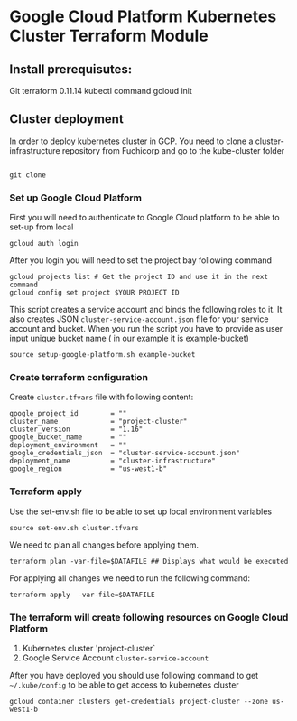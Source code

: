 # Google Cloud Platform Kubernetes Cluster Terraform Module

## Install prerequisutes:
Git
terraform 0.11.14
kubectl command
gcloud init

## Cluster deployment
In order to deploy kubernetes cluster in GCP. You need to clone a cluster-infrastructure repository from Fuchicorp and go to the kube-cluster folder 
```

git clone
```



### Set up Google Cloud Platform 
First you will need to authenticate to Google Cloud platform to be able to set-up from local
```
gcloud auth login
```

After you login you will need to set the project bay following command

```
gcloud projects list # Get the project ID and use it in the next command
gcloud config set project $YOUR PROJECT ID 
```
This script creates a service account and binds the following roles to it. It also creates JSON `cluster-service-account.json` file for your service account and bucket. When you run the script you have to provide as user input unique bucket name ( in our example it is example-bucket)
```
source setup-google-platform.sh example-bucket
```



### Create terraform configuration 
Create `cluster.tfvars` file with following content:
```
google_project_id        = ""
cluster_name             = "project-cluster"
cluster_version          = "1.16"
google_bucket_name       = ""
deployment_environment   = ""
google_credentials_json  = "cluster-service-account.json"
deployment_name          = "cluster-infrastructure"
google_region            = "us-west1-b"
```

### Terraform apply 
Use the set-env.sh file to be able to set up local environment variables
```    
source set-env.sh cluster.tfvars
```

We need to plan all changes before applying them. 
```
terraform plan -var-file=$DATAFILE ## Displays what would be executed
```

For applying all changes we need to run the following command:
```
terraform apply  -var-file=$DATAFILE
```



### The terraform will create following resources on Google Cloud Platform
1. Kubernetes cluster 'project-cluster`
2. Google Service Account `cluster-service-account`

After you have deployed you should use following command to get `~/.kube/config` to be able to get access to kubernetes cluster
```
gcloud container clusters get-credentials project-cluster --zone us-west1-b
```
